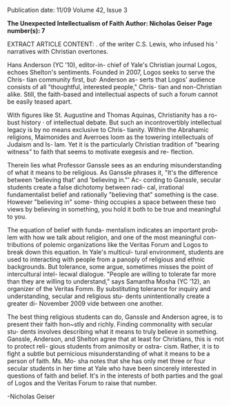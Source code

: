 Publication date: 11/09
Volume 42, Issue 3

**The Unexpected Intellectualism of Faith**
**Author: Nicholas Geiser**
**Page number(s): 7**

EXTRACT ARTICLE CONTENT:
. 
of the writer C.S. Lewis, who infused his 
' narratives with Christian overtones. 

Hans Anderson (YC '10), editor-in-
chief of Yale's Christian journal Logos, 
echoes Shelton's sentiments. Founded 
in 2007, Logos seeks to serve the Chris-
tian community first, but· Anderson as-
serts that Logos' audience consists of all 
"thoughtful, interested people," Chris-
tian and non-Christian alike. Still, the 
faith-based and intellectual aspects of 
such a forum cannot be easily teased 
apart. 

With figures like St. Augustine and 
Thomas Aquinas, Christianity has a ro-
bust history · of intellectual debate. But 
such an incontrovertibly intellectual 
legacy is by no means exclusive to Chris-
tianity. Within the Abrahamic religions, 
Maimonides and Averroes loom as the 
towering intellectuals of Judaism and Is-
lam. Yet it is the particularly Christian 
tradition of "bearing witness" to faith 
that seems to motivate exegesis and re-
flection. 

Therein lies what Professor Ganssle 
sees as an enduring misunderstanding of 
what it means to be religious. As Ganssle 
phrases it, "It's the difference between 
'believing that' and 'believing in."' Ac-
cording to Ganssle, secular students 
create a false dichotomy between radi-
cal, irrational fundamentalist belief and 
rationally "believing that" something is 
the case. However "believing in" some-
thing occupies a space between these two 
views 
by believing in something, you 
hold it both to be true and meaningful 
to you. 

The equation of belief with funda-
mentalism indicates an important prob-
lem with how we talk about religion, 
and one of the most meaningful con-
tributions of polemic organizations like 
the Veritas Forum and Logos to break 
down this equation. In Yale's multicul-
tural environment, students are used to 
interacting with people from a panoply 
of religious and ethnic backgrounds. 
But tolerance, some argue, sometimes 
misses the point of intercultural intel-
lecwal dialogue. "People are willing to 
tolerate far more than they are willing to 
understand," says Samantha Mosha (YC 
'12), an organizer of the Veritas Fomm. 
By substituting tolerance for inquiry and 
understanding, secular and religious stu-
dents unintentionally create a greater di-
November 2009 
vide between one another. 

The best thing religious students can 
do, Ganssle and Anderson agree, is to 
present their faith hon~stly and richly. 
Finding commonality with secular stu-
dents involves describing what it means 
to truly believe in something. Ganssle, 
Anderson, and Shelton agree that at least 
for Christians, this is ·not to protect reli-
gious students from animosity or ostra-
cism. Rather, it is to fight a subtle but 
pernicious misunderstanding of what it 
means to be a person of faith. Ms. Mo-
sha notes that she has only met three or 
four secular students in her time at Yale 
who have been sincerely interested in 
questions of faith and belief. It's in the 
interests of both parties 
and the goal 
of Logos and the Veritas Forum 
to raise 
that number. 

-Nicholas Geiser